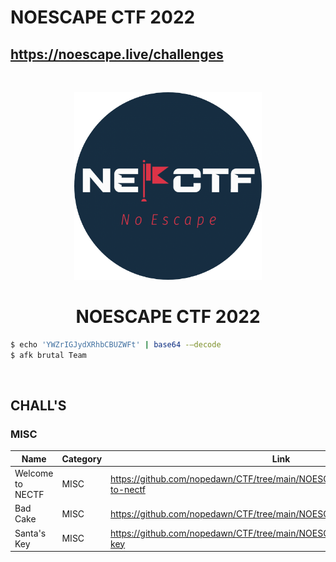 # NOESCAPE CTF 2022

## https://noescape.live/challenges

<br>
<p align="center">
  <a href="https://noescape.live/challenges" target="_blank">
    <img src="logo1.png" width="300">
  </a>
</p>
<h1 align="center">NOESCAPE CTF 2022</h1>

```bash
$ echo 'YWZrIGJydXRhbCBUZWFt' | base64 -–decode
$ afk brutal Team
```

<br>

## CHALL'S

### MISC

| Name              | Category | Link                                                                            |
| ----------------- | -------- | ------------------------------------------------------------------------------- |
| Welcome to NECTF  | MISC     | https://github.com/nopedawn/CTF/tree/main/NOESCAPECTF22/MISC/#welcome-to-nectf  |
| Bad Cake          | MISC     | https://github.com/nopedawn/CTF/tree/main/NOESCAPECTF22/MISC/#bad-cake          |
| Santa's Key       | MISC     | https://github.com/nopedawn/CTF/tree/main/NOESCAPECTF22/MISC/#santas-key        |
